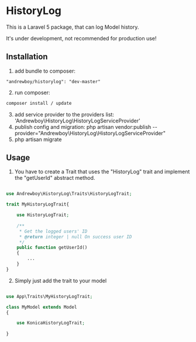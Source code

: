 # HistoryLog

This is a Laravel 5 package, that can log Model history. 

It's under development, not recommended for production use!

## Installation

1. add bundle to composer: 

```
"andrewboy/historylog": "dev-master"
```

2. run composer: 

```bash
composer install / update
```

3. add service provider to the providers list: 'Andrewboy\HistoryLog\HistoryLogServiceProvider'
4. publish config and migration: php artisan vendor:publish --provider="Andrewboy\HistoryLog\HistoryLogServiceProvider"
5. php artisan migrate

## Usage

1. You have to create a Trait that uses the "HistoryLog" trait and implement the "getUserId" abstract method.

```php

use Andrewboy\HistoryLog\Traits\HistoryLogTrait;

trait MyHistoryLogTrait{

    use HistoryLogTrait;
    
    /**
     * Get the logged users' ID
     * @return integer | null On success user ID
     */
    public function getUserId()
    {
        ...
    }
}

```

2. Simply just add the trait to your model

```php

use App\Traits\MyHistoryLogTrait;

class MyModel extends Model
{

    use KonicaHistoryLogTrait;
    
}

```
